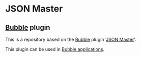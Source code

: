 # JSON Master

## [Bubble](https://bubble.io) plugin

This is a repository based on the [Bubble](https://bubble.io) plugin '[JSON Master](https://bubble.io/plugin/json-master-1655245999591x559002080607731700)'.

This plugin can be used in [Bubble applications](https://bubble.io).
